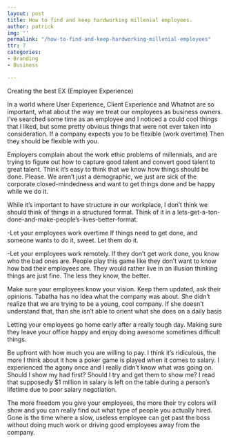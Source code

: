 ```yaml
---
layout: post
title: How to find and keep hardworking millenial employees.
author: patrick
img: ''
permalink: "/how-to-find-and-keep-hardworking-millenial-employees"
ttr: 7
categories:
- Branding
- Business

---
```

Creating the best EX (Employee Experience)

In a world where User Experience, Client Experience and Whatnot are so important, what about the way we treat our employees as business owners. I’ve searched some time as an employee and I noticed a could cool things that I liked, but some pretty obvious things that were not ever taken into consideration. If a company expects you to be flexible (work overtime) Then they should be flexible with you.

Employers complain about the work ethic problems of millennials, and are trying to figure out how to capture good talent and convert good talent to great talent. Think it’s easy to think that we know how things should be done. Please. We aren’t just a demographic, we just are sick of the corporate closed-mindedness and want to get things done and be happy while we do it.

While it’s important to have structure in our workplace, I don’t think we should think of things in a structured format. Think of it in a lets-get-a-ton-done-and-make-people’s-lives-better-format.

-Let your employees work overtime
If things need to get done, and someone wants to do it, sweet. Let them do it.

-Let your employees work remotely. If they don’t get work done, you know who the bad ones are. People play this game like they don’t want to know how bad their employees are. They would rather live in an illusion thinking things are just fine. The less they know, the better.

Make sure your employees know your vision. 
Keep them updated, ask their opinions. Tabatha has no Idea what the company was about. She didn’t realize that we are trying to be a young, cool company. If she doesn’t understand that, than she isn’t able to orient what she does on a daily basis

Letting your employees go home early after a really tough day. 
Making sure they leave your office happy and enjoy doing awesome sometimes difficult things.

Be upfront with how much you are willing to pay.
I think it’s ridiculous, the more I think about it how a poker game is played when it comes to salary. I experienced the agony once and I really didn’t know what was going on. Should I show my had first? Should I try and get them to show me? I read that supposedly $1 million in salary is left on the table during a person’s lifetime due to poor salary negotiation.

The more freedom you give your employees, the more their try colors will show and you can really find out what type of people you actually hired. Gone is the time where a slow, useless employee can get past the boss without doing much work or driving good employees away from the company.